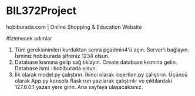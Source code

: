 # BIL372Project
hobiburada.com | Online Shopping & Education Website

#İzlenecek adımlar

 1) Tüm gereksinimleri kurduktan sonra pgadmin4'ü açın. Server'ı bağlayın. İsminiz hobiburada şifreniz 1234 olsun.
 2) Database kısmına gelip sağ tıklayın. Create database kısmına gelin. Database ismi : hobiburada olsun.
 3) İlk olarak model.py çalıştırın. İkinci olarak insertion.py çalıştırın. Üçüncü olarak App.py konsola flask run yazılarak çalıştırılır ve çıktılardaki 127.0.0.1 yazan yere girin. Ana sayfaya ulaşacaksınız.
